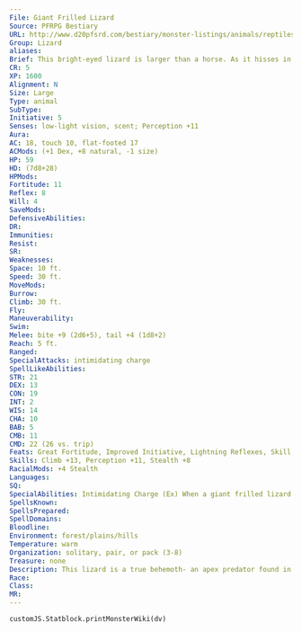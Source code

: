 ```yaml
---
File: Giant Frilled Lizard
Source: PFRPG Bestiary
URL: http://www.d20pfsrd.com/bestiary/monster-listings/animals/reptiles/lizard/giant-frilled-lizard
Group: Lizard
aliases: 
Brief: This bright-eyed lizard is larger than a horse. As it hisses in anger, a brightly colored frill extends around its neck.
CR: 5
XP: 1600
Alignment: N
Size: Large
Type: animal
SubType: 
Initiative: 5
Senses: low-light vision, scent; Perception +11
Aura: 
AC: 18, touch 10, flat-footed 17
ACMods: (+1 Dex, +8 natural, -1 size)
HP: 59
HD: (7d8+28)
HPMods: 
Fortitude: 11
Reflex: 8
Will: 4
SaveMods: 
DefensiveAbilities: 
DR: 
Immunities: 
Resist: 
SR: 
Weaknesses: 
Space: 10 ft.
Speed: 30 ft.
MoveMods: 
Burrow: 
Climb: 30 ft.
Fly: 
Maneuverability: 
Swim: 
Melee: bite +9 (2d6+5), tail +4 (1d8+2)
Reach: 5 ft.
Ranged: 
SpecialAttacks: intimidating charge
SpellLikeAbilities: 
STR: 21
DEX: 13
CON: 19
INT: 2
WIS: 14
CHA: 10
BAB: 5
CMB: 11
CMD: 22 (26 vs. trip)
Feats: Great Fortitude, Improved Initiative, Lightning Reflexes, Skill Focus (Perception)
Skills: Climb +13, Perception +11, Stealth +8
RacialMods: +4 Stealth
Languages: 
SQ: 
SpecialAbilities: Intimidating Charge (Ex) When a giant frilled lizard charges, it hisses ferociously, extends its neck frills, and darts forward on its hind legs, increasing its base speed to 50 feet for that round. In addition to the normal effects of a charge, the creature charged must make a DC 13 Will save or be shaken for 1d6 rounds. This is a fear effect. The save DC is Charisma-based.
SpellsKnown: 
SpellsPrepared: 
SpellDomains: 
Bloodline: 
Environment: forest/plains/hills
Temperature: warm
Organization: solitary, pair, or pack (3-8)
Treasure: none
Description: This lizard is a true behemoth- an apex predator found in tropical regions. Many species of giant lizard exist-other species lack this lizard's intimidating charge special ability but might have other special attacks like grab, trip, constrict (with a bite), or pounce.
Race: 
Class: 
MR: 
---
```

```dataviewjs
customJS.Statblock.printMonsterWiki(dv)
```
